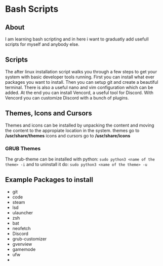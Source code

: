 # Bash Scripts

## About

I am learning bash scripting and in here i want to graduatly add usefull scripts for myself and anybody else.

## Scripts

The after linux installation script walks you through a few steps to get your system with basic developer tools running.
First you can install what ever packages you want to install. Then you can setup git and create a beautiful terminal.
There is also a useful nano and vim configuration which can be added. At the end you can install Vencord, a useful tool for Discord.
With Vencord you can customize Discord with a bunch of plugins.

## Themes, Icons and Cursors

Themes and icons can be installed by unpacking the content and moving the content to the appropiate location in the system.
themes go to <strong>/usr/share/themes</strong>
icons and cursors go to <strong>/usr/share/icons</strong>

### GRUB Themes

The grub-theme can be installed with python: ```sudo python3 <name of the theme> -i```
and to uninstall it do: ```sudo python3 <name of the theme> -u```

## Example Packages to install

- git
- code
- steam
- lsd
- ulauncher
- zsh
- bat
- neofetch
- Discord
- grub-customizer
- gvenview
- gamemode
- ufw
-
